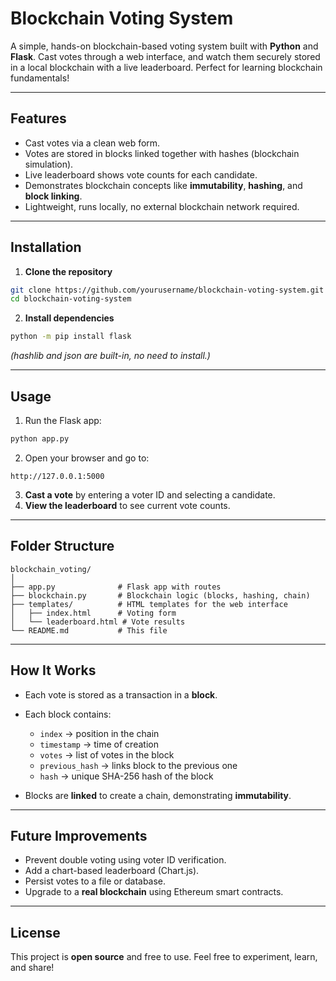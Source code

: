 

# Blockchain Voting System

A simple, hands-on blockchain-based voting system built with **Python** and **Flask**. Cast votes through a web interface, and watch them securely stored in a local blockchain with a live leaderboard. Perfect for learning blockchain fundamentals!

---

## Features

- Cast votes via a clean web form.
- Votes are stored in blocks linked together with hashes (blockchain simulation).
- Live leaderboard shows vote counts for each candidate.
- Demonstrates blockchain concepts like **immutability**, **hashing**, and **block linking**.
- Lightweight, runs locally, no external blockchain network required.


---

## Installation

1. **Clone the repository**

```bash
git clone https://github.com/yourusername/blockchain-voting-system.git
cd blockchain-voting-system
````

2. **Install dependencies**

```bash
python -m pip install flask
```

*(hashlib and json are built-in, no need to install.)*

---

## Usage

1. Run the Flask app:

```bash
python app.py
```

2. Open your browser and go to:

```
http://127.0.0.1:5000
```

3. **Cast a vote** by entering a voter ID and selecting a candidate.
4. **View the leaderboard** to see current vote counts.

---

## Folder Structure

```
blockchain_voting/
│
├── app.py              # Flask app with routes
├── blockchain.py       # Blockchain logic (blocks, hashing, chain)
├── templates/          # HTML templates for the web interface
│   ├── index.html      # Voting form
│   └── leaderboard.html # Vote results
└── README.md           # This file
```

---

## How It Works

* Each vote is stored as a transaction in a **block**.
* Each block contains:

  * `index` → position in the chain
  * `timestamp` → time of creation
  * `votes` → list of votes in the block
  * `previous_hash` → links block to the previous one
  * `hash` → unique SHA-256 hash of the block
* Blocks are **linked** to create a chain, demonstrating **immutability**.

---

## Future Improvements

* Prevent double voting using voter ID verification.
* Add a chart-based leaderboard (Chart.js).
* Persist votes to a file or database.
* Upgrade to a **real blockchain** using Ethereum smart contracts.

---

## License

This project is **open source** and free to use. Feel free to experiment, learn, and share!

```

